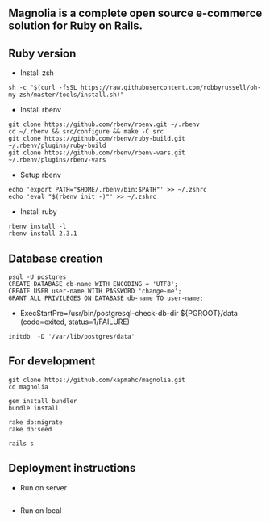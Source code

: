 Magnolia is a complete open source e-commerce solution for Ruby on Rails.
---

## Ruby version
* Install zsh
```
sh -c "$(curl -fsSL https://raw.githubusercontent.com/robbyrussell/oh-my-zsh/master/tools/install.sh)"
```

* Install rbenv
```
git clone https://github.com/rbenv/rbenv.git ~/.rbenv
cd ~/.rbenv && src/configure && make -C src
git clone https://github.com/rbenv/ruby-build.git ~/.rbenv/plugins/ruby-build
git clone https://github.com/rbenv/rbenv-vars.git ~/.rbenv/plugins/rbenv-vars
```

* Setup rbenv
```
echo 'export PATH="$HOME/.rbenv/bin:$PATH"' >> ~/.zshrc
echo 'eval "$(rbenv init -)"' >> ~/.zshrc
```

* Install ruby
```
rbenv install -l
rbenv install 2.3.1
```

## Database creation
```
psql -U postgres
CREATE DATABASE db-name WITH ENCODING = 'UTF8';
CREATE USER user-name WITH PASSWORD 'change-me';
GRANT ALL PRIVILEGES ON DATABASE db-name TO user-name;
```

* ExecStartPre=/usr/bin/postgresql-check-db-dir ${PGROOT}/data (code=exited, status=1/FAILURE)

```
initdb  -D '/var/lib/postgres/data'
```

## For development
```
git clone https://github.com/kapmahc/magnolia.git
cd magnolia

gem install bundler
bundle install

rake db:migrate
rake db:seed

rails s
```

## Deployment instructions
* Run on server
```
```

* Run on local
```
```